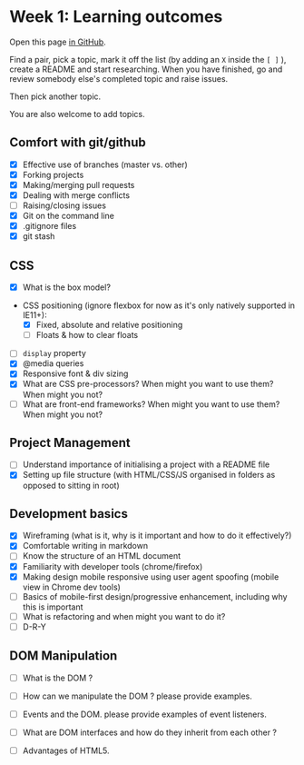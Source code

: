 # Week 1: Learning outcomes

Open this page [in GitHub](https://github.com/FAC6/book/blob/master/patterns/week1/README.md).

Find a pair, pick a topic, mark it off the list (by adding an `X` inside the `[ ]` ), create a README and start researching. When you have finished, go and review somebody else's completed topic and raise issues.

Then pick another topic.

You are also welcome to add topics.

## Comfort with git/github
- [x] Effective use of branches (master vs. other)
- [x] Forking projects
- [x] Making/merging pull requests
- [x] Dealing with merge conflicts
- [ ] Raising/closing issues
- [x] Git on the command line
- [x] .gitignore files
- [x] git stash

## CSS
- [x] What is the box model?
- CSS positioning (ignore flexbox for now as it's only natively supported in IE11+):
  - [x] Fixed, absolute and relative positioning
  - [ ] Floats & how to clear floats
- [ ] `display` property
- [x] @media queries
- [x] Responsive font & div sizing
- [x] What are CSS pre-processors? When might you want to use them? When might you not?
- [ ] What are front-end frameworks? When might you want to use them? When might you not?

## Project Management
- [ ] Understand importance of initialising a project with a README file
- [x] Setting up file structure (with HTML/CSS/JS organised in folders as opposed to sitting in root)

## Development basics
- [x] Wireframing (what is it, why is it important and how to do it effectively?)
- [x] Comfortable writing in markdown
- [ ] Know the structure of an HTML document
- [x] Familiarity with developer tools (chrome/firefox)
- [x] Making design mobile responsive using user agent spoofing (mobile view in Chrome dev tools)
- [ ] Basics of mobile-first design/progressive enhancement, including why this is important
- [ ] What is refactoring and when might you want to do it?
- [ ] D-R-Y

## DOM Manipulation 
- [ ] What is the DOM ? 
- [ ] How can we manipulate the DOM ? please provide examples.  
- [ ] Events and the DOM.  please provide examples of event listeners. 
- [ ] What are DOM interfaces and how do they inherit from each other ? 
- [ ] Advantages of HTML5. 

